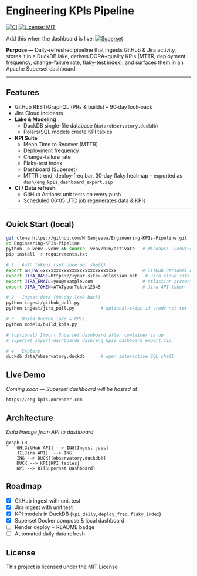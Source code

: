 # Engineering KPIs Pipeline

[![CI](https://github.com/MrSanjeeva/Engineering-KPIs-Pipeline/actions/workflows/ci.yml/badge.svg)](https://github.com/MrSanjeeva/Engineering-KPIs-Pipeline/actions/workflows/ci.yml)
[![License: MIT](https://img.shields.io/badge/License-MIT-brightgreen.svg)](LICENSE)

Add this when the dashboard is live:
[![Superset](https://img.shields.io/badge/Live%20Dashboard-eng--kpis.onrender.com-orange)](https://engineering-kpis-superset.onrender.com)

**Purpose —** Daily-refreshed pipeline that ingests GitHub & Jira activity, stores it in a DuckDB lake, derives DORA+quality KPIs (MTTR, deployment frequency, change-failure rate, flaky-test index), and surfaces them in an Apache Superset dashboard.

---

## Features

- GitHub REST/GraphQL (PRs & builds) – 90‑day look‑back
- Jira Cloud incidents
- **Lake & Modeling**
  - DuckDB single-file database (`data/observatory.duckdb`)
  - Polars/SQL models create KPI tables
- **KPI Suite**
  - Mean Time to Recover (MTTR)
  - Deployment frequency
  - Change-failure rate
  - Flaky-test index
  - Dashboard (Superset)
  - MTTR trend, deploy‑freq bar, 30‑day flaky heatmap – exported as `dash/eng_kpis_dashboard_export.zip`
- **CI / Data refresh**
  - GitHub Actions: unit tests on every push
  - Scheduled 06:05 UTC job regenerates data & KPIs

---

## Quick Start (local)

```bash
git clone https://github.com/MrSanjeeva/Engineering-KPIs-Pipeline.git
cd Engineering-KPIs-Pipeline
python -m venv .venv && source .venv/bin/activate   # Windows: .venv\Scripts\Activate.ps1
pip install -r requirements.txt

# 1 · Auth tokens (set once per shell)
export GH_PAT=xxxxxxxxxxxxxxxxxxxxxxxxxxxx          # GitHub Personal Access Token
export JIRA_BASE=https://<your-site>.atlassian.net   # Jira cloud site
export JIRA_EMAIL=you@example.com                   # Atlassian account email
export JIRA_TOKEN=ATATyourToken12345                # Jira API token

# 2 · Ingest data (90‑day look‑back)
python ingest/github_pull.py
python ingest/jira_pull.py          # optional—skips if creds not set

# 3 · Build DuckDB lake & KPIs
python models/build_kpis.py

# (optional) Import Superset dashboard after container is up
# superset import-dashboards dash/eng_kpis_dashboard_export.zip

# 4 · Explore
duckdb data/observatory.duckdb      # open interactive SQL shell
```

## Live Demo

_Coming soon — Superset dashboard will be hosted at_

`https://eng-kpis.onrender.com`

## Architecture

_Data lineage from API to dashboard_

```mermaid
graph LR
    GH[GitHub API] --> ING[Ingest jobs]
    JI[Jira API]  --> ING
    ING --> DUCK[(observatory.duckdb)]
    DUCK --> KPI[KPI tables]
    KPI --> BI[Superset Dashboard]
```

## Roadmap

- [x] GitHub ingest with unit test
- [x] Jira ingest with unit test
- [x] KPI models in DuckDB (`kpi_daily`, `deploy_freq`, `flaky_index`)
- [x] Superset Docker compose & local dashboard
- [ ] Render deploy + README badge
- [ ] Automated daily data refresh

## License

This project is licensed under the MIT License
